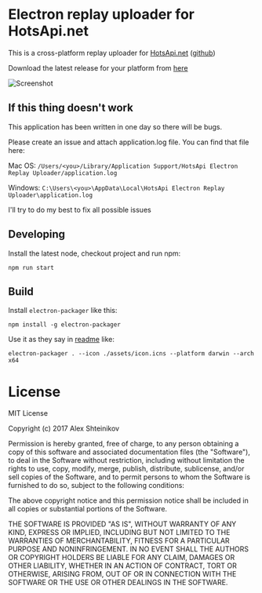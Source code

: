 # Electron replay uploader for HotsApi.net

This is a cross-platform replay uploader for [HotsApi.net](http://hotsapi.net/) ([github](https://github.com/poma/hotsapi))

Download the latest release for your platform from [here](https://github.com/idooo/hotsapi-electron-uploader/releases)

![Screenshot](https://github.com/idooo/hotsapi-electron-uploader/blob/master/assets/screenshot.png?raw=true)

## If this thing doesn't work

This application has been written in one day so there will be bugs.

Please create an issue and attach application.log file.
You can find that file here:

Mac OS: `/Users/<you>/Library/Application Support/HotsApi Electron Replay Uploader/application.log`

Windows: `C:\Users\<you>\AppData\Local\HotsApi Electron Replay Uploader\application.log`

I'll try to do my best to fix all possible issues

## Developing

Install the latest node, checkout project and run npm:

```
npm run start
```

## Build

Install `electron-packager` like this:

```
npm install -g electron-packager
```

Use it as they say in [readme](https://github.com/electron-userland/electron-packager) like: 

```
electron-packager . --icon ./assets/icon.icns --platform darwin --arch x64
``` 

# License

MIT License
  
Copyright (c) 2017 Alex Shteinikov

Permission is hereby granted, free of charge, to any person obtaining a copy
of this software and associated documentation files (the "Software"), to deal
in the Software without restriction, including without limitation the rights
to use, copy, modify, merge, publish, distribute, sublicense, and/or sell
copies of the Software, and to permit persons to whom the Software is
furnished to do so, subject to the following conditions:

The above copyright notice and this permission notice shall be included in all
copies or substantial portions of the Software.

THE SOFTWARE IS PROVIDED "AS IS", WITHOUT WARRANTY OF ANY KIND, EXPRESS OR
IMPLIED, INCLUDING BUT NOT LIMITED TO THE WARRANTIES OF MERCHANTABILITY,
FITNESS FOR A PARTICULAR PURPOSE AND NONINFRINGEMENT. IN NO EVENT SHALL THE
AUTHORS OR COPYRIGHT HOLDERS BE LIABLE FOR ANY CLAIM, DAMAGES OR OTHER
LIABILITY, WHETHER IN AN ACTION OF CONTRACT, TORT OR OTHERWISE, ARISING FROM,
OUT OF OR IN CONNECTION WITH THE SOFTWARE OR THE USE OR OTHER DEALINGS IN THE
SOFTWARE.

